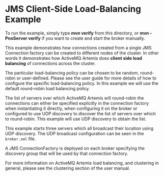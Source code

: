 # JMS Client-Side Load-Balancing Example

To run the example, simply type **mvn verify** from this directory, or **mvn -PnoServer verify** if you want to create and start the broker manually.

This example demonstrates how connections created from a single JMS Connection factory can be created to different nodes of the cluster. In other words it demonstrates how ActiveMQ Artemis does **client side load balancing** of connections across the cluster.

The particular load-balancing policy can be chosen to be random, round-robin or user-defined. Please see the user guide for more details of how to configure the specific load-balancing policy. In this example we will use the default round-robin load balancing policy.

The list of servers over which ActiveMQ Artemis will round-robin the connections can either be specified explicitly in the connection factory when instantiating it directly, when configuring it on the broker or configured to use UDP discovery to discover the list of servers over which to round-robin. This example will use UDP discovery to obtain the list.

This example starts three servers which all broadcast their location using UDP discovery. The UDP broadcast configuration can be seen in the `broker.xml` file.

A JMS ConnectionFactory is deployed on each broker specifying the discovery group that will be used by that connection factory.

For more information on ActiveMQ Artemis load balancing, and clustering in general, please see the clustering section of the user manual.